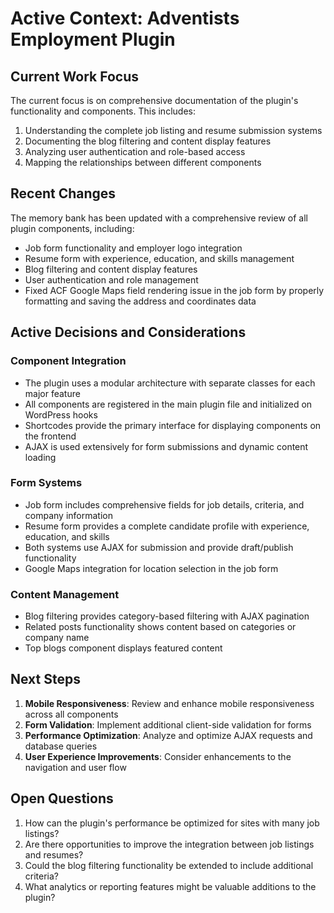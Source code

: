 # Active Context: Adventists Employment Plugin

## Current Work Focus
The current focus is on comprehensive documentation of the plugin's functionality and components. This includes:
1. Understanding the complete job listing and resume submission systems
2. Documenting the blog filtering and content display features
3. Analyzing user authentication and role-based access
4. Mapping the relationships between different components

## Recent Changes
The memory bank has been updated with a comprehensive review of all plugin components, including:
- Job form functionality and employer logo integration
- Resume form with experience, education, and skills management
- Blog filtering and content display features
- User authentication and role management
- Fixed ACF Google Maps field rendering issue in the job form by properly formatting and saving the address and coordinates data

## Active Decisions and Considerations

### Component Integration
- The plugin uses a modular architecture with separate classes for each major feature
- All components are registered in the main plugin file and initialized on WordPress hooks
- Shortcodes provide the primary interface for displaying components on the frontend
- AJAX is used extensively for form submissions and dynamic content loading

### Form Systems
- Job form includes comprehensive fields for job details, criteria, and company information
- Resume form provides a complete candidate profile with experience, education, and skills
- Both systems use AJAX for submission and provide draft/publish functionality
- Google Maps integration for location selection in the job form

### Content Management
- Blog filtering provides category-based filtering with AJAX pagination
- Related posts functionality shows content based on categories or company name
- Top blogs component displays featured content

## Next Steps
1. **Mobile Responsiveness**: Review and enhance mobile responsiveness across all components
2. **Form Validation**: Implement additional client-side validation for forms
3. **Performance Optimization**: Analyze and optimize AJAX requests and database queries
4. **User Experience Improvements**: Consider enhancements to the navigation and user flow

## Open Questions
1. How can the plugin's performance be optimized for sites with many job listings?
2. Are there opportunities to improve the integration between job listings and resumes?
3. Could the blog filtering functionality be extended to include additional criteria?
4. What analytics or reporting features might be valuable additions to the plugin?
